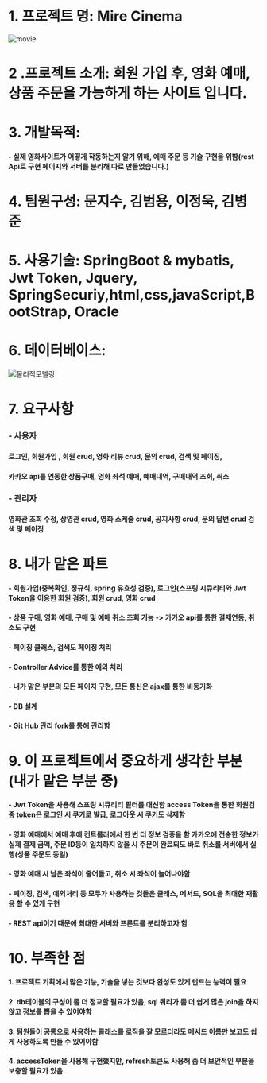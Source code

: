 # 1. 프로젝트 명: Mire Cinema
![movie](https://github.com/wltn3223/cinema/assets/63043594/c47d1d41-c996-42bf-8b7c-09103b8846a6)

# 2 .프로젝트 소개: 회원 가입 후, 영화 예매, 상품 주문을 가능하게 하는 사이트 입니다.

# 3. 개발목적: 

#### - 실제 영화사이트가 어떻게 작동하는지 알기 위해, 예매 주문 등 기술 구현을 위함(rest Api로 구현 페이지와 서버를 분리해 따로 만들었습니다.)

# 4. 팀원구성: 문지수, 김범용, 이정욱, 김병준

# 5. 사용기술: SpringBoot & mybatis, Jwt Token, Jquery, SpringSecuriy,html,css,javaScript,BootStrap, Oracle

# 6. 데이터베이스: 
![물리적모델링](https://github.com/wltn3223/cinema/assets/63043594/cde9d7cf-b011-4cef-9be6-3469fa6bd1fc)

# 7. 요구사항

### - 사용자  
#### 로그인, 회원가입 , 회원 crud, 영화 리뷰 crud, 문의 crud, 검색 및 페이징,
#### 카카오 api를 연동한 상품구매, 영화 좌석 예매, 예매내역, 구매내역 조회, 취소  

### - 관리자
#### 영화관 조회 수정, 상영관 crud, 영화 스케줄 crud, 공지사항 crud, 문의 답변 crud 검색 및 페이징


# 8. 내가 맡은 파트

#### - 회원가입(중복확인, 정규식, spring 유효성 검증), 로그인(스프링 시큐리티와 Jwt Token을 이용한 회원 검증), 회원 crud, 영화 crud
#### - 상품 구매, 영화 예매, 구매 및 예매 취소 조회 기능 -> 카카오 api를 통한 결제연동, 취소도 구현
#### - 페이징 클래스, 검색도 페이징 처리 
#### - Controller Advice를 통한 예외 처리
#### - 내가 맡은 부분의 모든 페이지 구현, 모든 통신은 ajax를 통한 비동기화
#### - DB 설계 
#### - Git Hub 관리 fork를 통해 관리함

# 9. 이 프로젝트에서 중요하게 생각한 부분(내가 맡은 부분 중)

#### - Jwt Token을 사용해 스프링 시큐리티 필터를 대신함 access Token을 통한 회원검증 token은 로그인 시 쿠키로 발급, 로그아웃 시 쿠키도 삭제함
#### - 영화 예매에서 예매 후에 컨트롤러에서 한 번 더 정보 검증을 함 카카오에 전송한 정보가 실제 결제 금액, 주문 ID등이 일치하지 않을 시 주문이 완료되도 바로 취소를 서버에서 실행(상품 주문도 동일)
#### - 영화 예매 시 남은 좌석이 줄어들고, 취소 시 좌석이 늘어나야함 
#### - 페이징, 검색, 예외처리 등 모두가 사용하는 것들은  클래스, 메서드, SQL을 최대한 재활용 할 수 있게 구현
#### - REST api이기 때문에 최대한 서버와 프론트를 분리하고자 함


# 10. 부족한 점

#### 1. 프로젝트 기획에서 많은 기능, 기술을 넣는 것보다 완성도 있게 만드는 능력이 필요
#### 2. db테이블의 구성이 좀 더 정교할 필요가 있음, sql 쿼리가 좀 더 쉽게 많은 join을 하지 않고 정보를 뽑을 수 있어야함
#### 3. 팀원들이 공통으로 사용하는 클래스를 로직을 잘 모르더라도 메서드 이름만 보고도 쉽게 사용하도록 만들 수 있어야함 
#### 4. accessToken을 사용해 구현했지만, refresh토큰도 사용해 좀 더 보안적인 부분을 보충할 필요가 있음.





